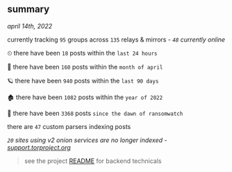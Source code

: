 
## summary
_april 14th, 2022_

currently tracking `95` groups across `135` relays & mirrors - _`48` currently online_

⏲ there have been `18` posts within the `last 24 hours`

🦈 there have been `160` posts within the `month of april`

🪐 there have been `940` posts within the `last 90 days`

🏚 there have been `1082` posts within the `year of 2022`

🦕 there have been `3368` posts `since the dawn of ransomwatch`

there are `47` custom parsers indexing posts

_`20` sites using v2 onion services are no longer indexed - [support.torproject.org](https://support.torproject.org/onionservices/v2-deprecation/)_

> see the project [README](https://github.com/thetanz/ransomwatch#ransomwatch--) for backend technicals
